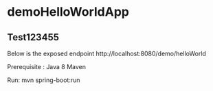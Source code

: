 # demoHelloWorldApp
## Test123455

Below is the exposed endpoint 
http://localhost:8080/demo/helloWorld

Prerequisite :
Java 8
Maven


Run: 
mvn spring-boot:run
